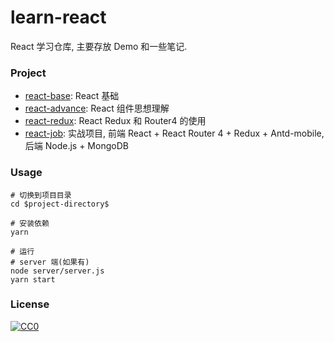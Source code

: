 # learn-react

React 学习仓库, 主要存放 Demo 和一些笔记.

### Project

- [react-base](./react-base): React 基础
- [react-advance](./react-advance): React 组件思想理解
- [react-redux](./react-redux): React Redux 和 Router4 的使用
- [react-job](./react-job): 实战项目, 前端 React + React Router 4 + Redux + Antd-mobile, 后端 Node.js + MongoDB
### Usage

```
# 切换到项目目录
cd $project-directory$

# 安装依赖
yarn

# 运行
# server 端(如果有)
node server/server.js
yarn start
```

### License

[![CC0](https://i.creativecommons.org/p/zero/1.0/88x31.png)](https://creativecommons.org/publicdomain/zero/1.0/)